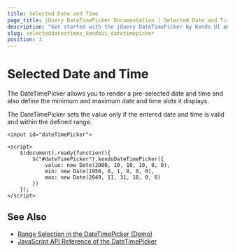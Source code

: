 ```yaml
---
title: Selected Date and Time
page_title: jQuery DateTimePicker Documentation | Selected Date and Time
description: "Get started with the jQuery DateTimePicker by Kendo UI and learn how to select dates and time slots in the widget."
slug: selecteddatestimes_kendoui_datetimepicker
position: 3
---
```


# Selected Date and Time

The DateTimePicker allows you to render a pre-selected date and time and also define the minimum and maximum date and time slots it displays.

The DateTimePicker sets the value only if the entered date and time is valid and within the defined range.

    <input id="dateTimePicker">

    <script>
        $(document).ready(function(){
            $("#dateTimePicker").kendoDateTimePicker({
                value: new Date(2000, 10, 10, 10, 0, 0),
                min: new Date(1950, 0, 1, 8, 0, 0),
                max: new Date(2049, 11, 31, 18, 0, 0)
            })
        });
    </script>

## See Also

* [Range Selection in the DateTimePicker (Demo)](https://demos.telerik.com/kendo-ui/datetimepicker/rangeselection)
* [JavaScript API Reference of the DateTimePicker](/api/javascript/ui/datetimepicker)
